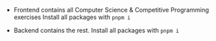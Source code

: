 - Frontend contains all Computer Science & Competitive Programming exercises
  Install all packages with `pnpm i`

- Backend contains the rest. 
  Install all packages with `pnpm i`
